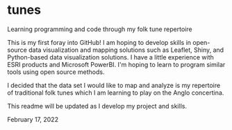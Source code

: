 # tunes
Learning programming and code through my folk tune repertoire

This is my first foray into GitHub! I am hoping to develop skills in open-source data visualization and mapping solutions such as Leaflet, Shiny, and Python-based data visualization solutions. I have a little experience with ESRI products and Microsoft PowerBI. I'm hoping to learn to program similar tools using open source methods. 

I decided that the data set I would like to map and analyze is my repertoire of traditional folk tunes which I am learning to play on the Anglo concertina. 

This readme will be updated as I develop my project and skills. 

February 17, 2022
